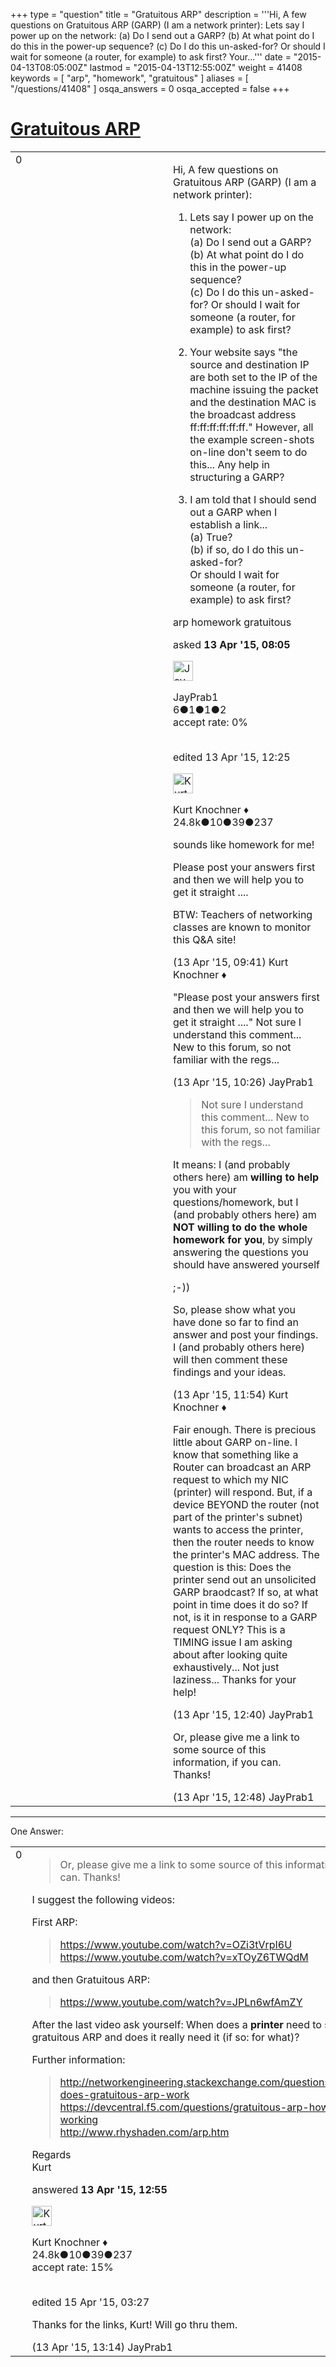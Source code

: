 +++
type = "question"
title = "Gratuitous ARP"
description = '''Hi, A few questions on Gratuitous ARP (GARP) (I am a network printer):   Lets say I power up on the network:  (a) Do I send out a GARP?  (b) At what point do I do this in the power-up sequence?  (c) Do I do this un-asked-for? Or should I wait for someone (a router, for example) to ask first?    Your...'''
date = "2015-04-13T08:05:00Z"
lastmod = "2015-04-13T12:55:00Z"
weight = 41408
keywords = [ "arp", "homework", "gratuitous" ]
aliases = [ "/questions/41408" ]
osqa_answers = 0
osqa_accepted = false
+++

<div class="headNormal">

# [Gratuitous ARP](/questions/41408/gratuitous-arp)

</div>

<div id="main-body">

<div id="askform">

<table id="question-table" style="width:100%;"><colgroup><col style="width: 50%" /><col style="width: 50%" /></colgroup><tbody><tr class="odd"><td style="width: 30px; vertical-align: top"><div class="vote-buttons"><div id="post-41408-score" class="post-score" title="current number of votes">0</div><div id="favorite-count" class="favorite-count"></div></div></td><td><div id="item-right"><div class="question-body"><p>Hi, A few questions on Gratuitous ARP (GARP) (I am a network printer):</p><ol><li><p>Lets say I power up on the network:<br />
(a) Do I send out a GARP?<br />
(b) At what point do I do this in the power-up sequence?<br />
(c) Do I do this un-asked-for? Or should I wait for someone (a router, for example) to ask first?<br />
</p></li><li><p>Your website says "the source and destination IP are both set to the IP of the machine issuing the packet and the destination MAC is the broadcast address ff:ff:ff:ff:ff:ff." However, all the example screen-shots on-line don't seem to do this... Any help in structuring a GARP?</p></li><li><p>I am told that I should send out a GARP when I establish a link...<br />
(a) True?<br />
(b) if so, do I do this un-asked-for?<br />
Or should I wait for someone (a router, for example) to ask first?<br />
</p></li></ol></div><div id="question-tags" class="tags-container tags">arp homework gratuitous</div><div id="question-controls" class="post-controls"></div><div class="post-update-info-container"><div class="post-update-info post-update-info-user"><p>asked <strong>13 Apr '15, 08:05</strong></p><img src="https://secure.gravatar.com/avatar/e9e05fc7c9eeb7212b6f17c6a7bdf356?s=32&amp;d=identicon&amp;r=g" class="gravatar" width="32" height="32" alt="JayPrab1&#39;s gravatar image" /><p>JayPrab1<br />
<span class="score" title="6 reputation points">6</span><span title="1 badges"><span class="badge1">●</span><span class="badgecount">1</span></span><span title="1 badges"><span class="silver">●</span><span class="badgecount">1</span></span><span title="2 badges"><span class="bronze">●</span><span class="badgecount">2</span></span><br />
<span class="accept_rate" title="Rate of the user&#39;s accepted answers">accept rate:</span> <span title="JayPrab1 has no accepted answers">0%</span> </br></br></p></div><div class="post-update-info post-update-info-edited"><p>edited 13 Apr '15, 12:25</p><img src="https://secure.gravatar.com/avatar/23b7bf5b13bc2c98b2e8aa9869ca5d75?s=32&amp;d=identicon&amp;r=g" class="gravatar" width="32" height="32" alt="Kurt%20Knochner&#39;s gravatar image" /><p>Kurt Knochner ♦<br />
<span class="score" title="24767 reputation points"><span>24.8k</span></span><span title="10 badges"><span class="badge1">●</span><span class="badgecount">10</span></span><span title="39 badges"><span class="silver">●</span><span class="badgecount">39</span></span><span title="237 badges"><span class="bronze">●</span><span class="badgecount">237</span></span></br></p></div></div><div id="comments-container-41408" class="comments-container"><span id="41409"></span><div id="comment-41409" class="comment"><div id="post-41409-score" class="comment-score"></div><div class="comment-text"><p>sounds like homework for me!</p><p>Please post your answers first and then we will help you to get it straight ....</p><p>BTW: Teachers of networking classes are known to monitor this Q&amp;A site!</p></div><div id="comment-41409-info" class="comment-info"><span class="comment-age">(13 Apr '15, 09:41)</span> Kurt Knochner ♦</div></div><span id="41410"></span><div id="comment-41410" class="comment"><div id="post-41410-score" class="comment-score"></div><div class="comment-text"><p>"Please post your answers first and then we will help you to get it straight ...." Not sure I understand this comment... New to this forum, so not familiar with the regs...</p></div><div id="comment-41410-info" class="comment-info"><span class="comment-age">(13 Apr '15, 10:26)</span> JayPrab1</div></div><span id="41411"></span><div id="comment-41411" class="comment"><div id="post-41411-score" class="comment-score"></div><div class="comment-text"><blockquote><p>Not sure I understand this comment... New to this forum, so not familiar with the regs...</p></blockquote><p>It means: I (and probably others here) am <strong>willing to help</strong> you with your questions/homework, but I (and probably others here) am <strong>NOT willing to do the whole homework for you</strong>, by simply answering the questions you should have answered yourself</p><p>;-))</p><p>So, please show what you have done so far to find an answer and post your findings. I (and probably others here) will then comment these findings and your ideas.</p></div><div id="comment-41411-info" class="comment-info"><span class="comment-age">(13 Apr '15, 11:54)</span> Kurt Knochner ♦</div></div><span id="41413"></span><div id="comment-41413" class="comment"><div id="post-41413-score" class="comment-score"></div><div class="comment-text"><p>Fair enough. There is precious little about GARP on-line. I know that something like a Router can broadcast an ARP request to which my NIC (printer) will respond. But, if a device BEYOND the router (not part of the printer's subnet) wants to access the printer, then the router needs to know the printer's MAC address. The question is this: Does the printer send out an unsolicited GARP braodcast? If so, at what point in time does it do so? If not, is it in response to a GARP request ONLY? This is a TIMING issue I am asking about after looking quite exhaustively... Not just laziness... Thanks for your help!</p></div><div id="comment-41413-info" class="comment-info"><span class="comment-age">(13 Apr '15, 12:40)</span> JayPrab1</div></div><span id="41414"></span><div id="comment-41414" class="comment"><div id="post-41414-score" class="comment-score"></div><div class="comment-text"><p>Or, please give me a link to some source of this information, if you can. Thanks!</p></div><div id="comment-41414-info" class="comment-info"><span class="comment-age">(13 Apr '15, 12:48)</span> JayPrab1</div></div></div><div id="comment-tools-41408" class="comment-tools"></div><div class="clear"></div><div id="comment-41408-form-container" class="comment-form-container"></div><div class="clear"></div></div></td></tr></tbody></table>

------------------------------------------------------------------------

<div class="tabBar">

<span id="sort-top"></span>

<div class="headQuestions">

One Answer:

</div>

</div>

<span id="41415"></span>

<div id="answer-container-41415" class="answer">

<table style="width:100%;"><colgroup><col style="width: 50%" /><col style="width: 50%" /></colgroup><tbody><tr class="odd"><td style="width: 30px; vertical-align: top"><div class="vote-buttons"><div id="post-41415-score" class="post-score" title="current number of votes">0</div></div></td><td><div class="item-right"><div class="answer-body"><blockquote><p>Or, please give me a link to some source of this information, if you can. Thanks!</p></blockquote><p>I suggest the following videos:</p><p>First ARP:</p><blockquote><p><a href="https://www.youtube.com/watch?v=OZi3tVrpI6U">https://www.youtube.com/watch?v=OZi3tVrpI6U</a><br />
<a href="https://www.youtube.com/watch?v=xTOyZ6TWQdM">https://www.youtube.com/watch?v=xTOyZ6TWQdM</a><br />
</p></blockquote><p>and then Gratuitous ARP:</p><blockquote><p><a href="https://www.youtube.com/watch?v=JPLn6wfAmZY">https://www.youtube.com/watch?v=JPLn6wfAmZY</a><br />
</p></blockquote><p>After the last video ask yourself: When does a <strong>printer</strong> need to send a gratuitous ARP and does it really need it (if so: for what)?</p><p>Further information:</p><blockquote><p><a href="http://networkengineering.stackexchange.com/questions/7713/how-does-gratuitous-arp-work">http://networkengineering.stackexchange.com/questions/7713/how-does-gratuitous-arp-work</a><br />
<a href="https://devcentral.f5.com/questions/gratuitous-arp-how-its-working">https://devcentral.f5.com/questions/gratuitous-arp-how-its-working</a><br />
<a href="http://www.rhyshaden.com/arp.htm">http://www.rhyshaden.com/arp.htm</a></p></blockquote><p>Regards<br />
Kurt</p></div><div class="answer-controls post-controls"></div><div class="post-update-info-container"><div class="post-update-info post-update-info-user"><p>answered <strong>13 Apr '15, 12:55</strong></p><img src="https://secure.gravatar.com/avatar/23b7bf5b13bc2c98b2e8aa9869ca5d75?s=32&amp;d=identicon&amp;r=g" class="gravatar" width="32" height="32" alt="Kurt%20Knochner&#39;s gravatar image" /><p>Kurt Knochner ♦<br />
<span class="score" title="24767 reputation points"><span>24.8k</span></span><span title="10 badges"><span class="badge1">●</span><span class="badgecount">10</span></span><span title="39 badges"><span class="silver">●</span><span class="badgecount">39</span></span><span title="237 badges"><span class="bronze">●</span><span class="badgecount">237</span></span><br />
<span class="accept_rate" title="Rate of the user&#39;s accepted answers">accept rate:</span> <span title="Kurt Knochner has 344 accepted answers">15%</span> </br></br></p></div><div class="post-update-info post-update-info-edited"><p>edited 15 Apr '15, 03:27</p></div></div><div id="comments-container-41415" class="comments-container"><span id="41417"></span><div id="comment-41417" class="comment"><div id="post-41417-score" class="comment-score"></div><div class="comment-text"><p>Thanks for the links, Kurt! Will go thru them.</p></div><div id="comment-41417-info" class="comment-info"><span class="comment-age">(13 Apr '15, 13:14)</span> JayPrab1</div></div></div><div id="comment-tools-41415" class="comment-tools"></div><div class="clear"></div><div id="comment-41415-form-container" class="comment-form-container"></div><div class="clear"></div></div></td></tr></tbody></table>

</div>

<div class="paginator-container-left">

</div>

</div>

</div>

